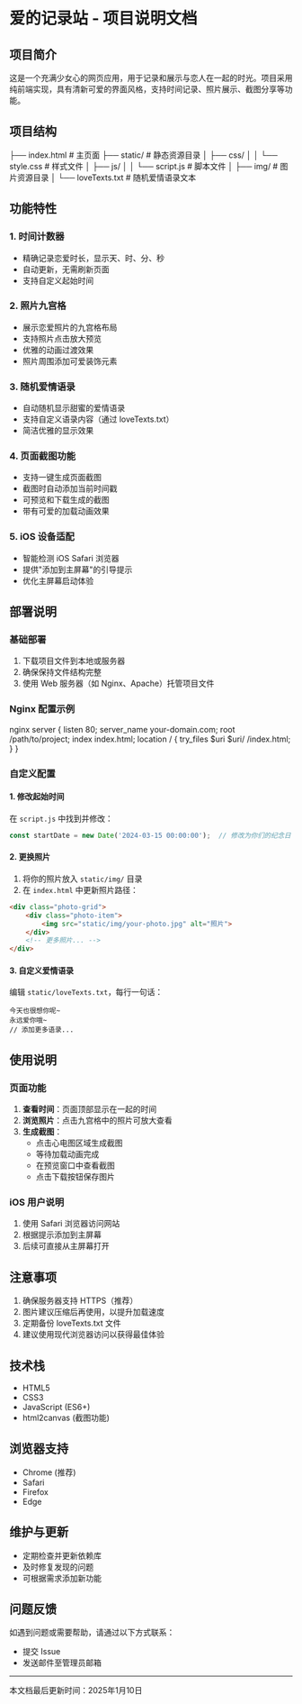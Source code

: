 # 爱的记录站 - 项目说明文档

## 项目简介
这是一个充满少女心的网页应用，用于记录和展示与恋人在一起的时光。项目采用纯前端实现，具有清新可爱的界面风格，支持时间记录、照片展示、截图分享等功能。

## 项目结构
├── index.html # 主页面
├── static/ # 静态资源目录
│ ├── css/
│ │ └── style.css # 样式文件
│ ├── js/
│ │ └── script.js # 脚本文件
│ ├── img/ # 图片资源目录
│ └── loveTexts.txt # 随机爱情语录文本

## 功能特性

### 1. 时间计数器
- 精确记录恋爱时长，显示天、时、分、秒
- 自动更新，无需刷新页面
- 支持自定义起始时间

### 2. 照片九宫格
- 展示恋爱照片的九宫格布局
- 支持照片点击放大预览
- 优雅的动画过渡效果
- 照片周围添加可爱装饰元素

### 3. 随机爱情语录
- 自动随机显示甜蜜的爱情语录
- 支持自定义语录内容（通过 loveTexts.txt）
- 简洁优雅的显示效果

### 4. 页面截图功能
- 支持一键生成页面截图
- 截图时自动添加当前时间戳
- 可预览和下载生成的截图
- 带有可爱的加载动画效果

### 5. iOS 设备适配
- 智能检测 iOS Safari 浏览器
- 提供"添加到主屏幕"的引导提示
- 优化主屏幕启动体验

## 部署说明

### 基础部署
1. 下载项目文件到本地或服务器
2. 确保保持文件结构完整
3. 使用 Web 服务器（如 Nginx、Apache）托管项目文件

### Nginx 配置示例

nginx
server {
listen 80;
server_name your-domain.com;
root /path/to/project;
index index.html;
location / {
try_files $uri $uri/ /index.html;
}
}

### 自定义配置

#### 1. 修改起始时间
在 `script.js` 中找到并修改：
```javascript
const startDate = new Date('2024-03-15 00:00:00');  // 修改为你们的纪念日
```

#### 2. 更换照片
1. 将你的照片放入 `static/img/` 目录
2. 在 `index.html` 中更新照片路径：
```html
<div class="photo-grid">
    <div class="photo-item">
        <img src="static/img/your-photo.jpg" alt="照片">
    </div>
    <!-- 更多照片... -->
</div>
```

#### 3. 自定义爱情语录
编辑 `static/loveTexts.txt`，每行一句话：
```text
今天也很想你呢~
永远爱你哦~
// 添加更多语录...
```

## 使用说明

### 页面功能
1. **查看时间**：页面顶部显示在一起的时间
2. **浏览照片**：点击九宫格中的照片可放大查看
3. **生成截图**：
   - 点击心电图区域生成截图
   - 等待加载动画完成
   - 在预览窗口中查看截图
   - 点击下载按钮保存图片

### iOS 用户说明
1. 使用 Safari 浏览器访问网站
2. 根据提示添加到主屏幕
3. 后续可直接从主屏幕打开

## 注意事项
1. 确保服务器支持 HTTPS（推荐）
2. 图片建议压缩后再使用，以提升加载速度
3. 定期备份 loveTexts.txt 文件
4. 建议使用现代浏览器访问以获得最佳体验

## 技术栈
- HTML5
- CSS3
- JavaScript (ES6+)
- html2canvas (截图功能)

## 浏览器支持
- Chrome (推荐)
- Safari
- Firefox
- Edge

## 维护与更新
- 定期检查并更新依赖库
- 及时修复发现的问题
- 可根据需求添加新功能

## 问题反馈
如遇到问题或需要帮助，请通过以下方式联系：
- 提交 Issue
- 发送邮件至管理员邮箱

---

本文档最后更新时间：2025年1月10日